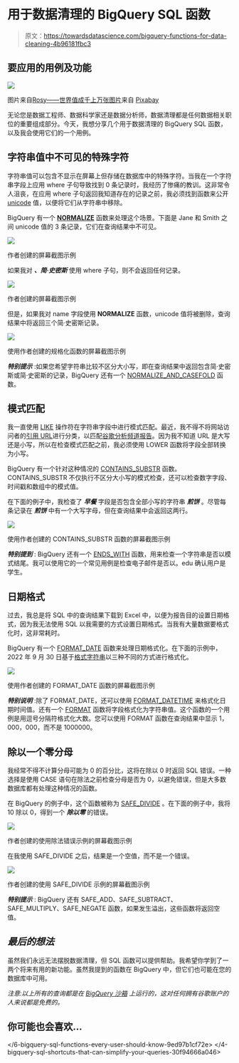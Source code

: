 # 用于数据清理的 BigQuery SQL 函数

> 原文：<https://towardsdatascience.com/bigquery-functions-for-data-cleaning-4b96181fbc3>

## 要应用的用例及功能

![](img/b974042017e49f24c743f39c5e9012fb.png)

图片来自[Rosy——世界值成千上万张图片](https://pixabay.com/users/roszie-6000120/?utm_source=link-attribution&utm_medium=referral&utm_campaign=image&utm_content=7459066)来自 [Pixabay](https://pixabay.com//?utm_source=link-attribution&utm_medium=referral&utm_campaign=image&utm_content=7459066)

无论您是数据工程师、数据科学家还是数据分析师，数据清理都是任何数据相关职位的重要组成部分。今天，我想分享几个用于数据清理的 BigQuery SQL 函数，以及我会使用它们的一个用例。

## 字符串值中不可见的特殊字符

字符串值可以包含不显示在屏幕上但存储在数据库中的特殊字符。当我在一个字符串字段上应用 where 子句导致找到 0 条记录时，我经历了惨痛的教训。这非常令人沮丧，在应用 where 子句返回我知道存在的记录之前，我必须找到函数来公开 [unicode](https://unicode.org/standard/WhatIsUnicode.html) 值，以便将它们从字符串中移除。

BigQuery 有一个 [**NORMALIZE**](https://cloud.google.com/bigquery/docs/reference/standard-sql/string_functions#normalize) 函数来处理这个场景。下面是 Jane 和 Smith 之间 unicode 值的 3 条记录，它们在查询结果中不可见。

![](img/d3f4b27f54d88fa012c3ec526be9ef29.png)

作者创建的屏幕截图示例

如果我对 ***、简·史密斯*** 使用 where 子句，则不会返回任何记录。

![](img/abf2c8c48b90ca3ad8892371218d89c2.png)

作者创建的屏幕截图示例

但是，如果我对 name 字段使用 **NORMALIZE** 函数，unicode 值将被删除，查询结果中将返回三个简·史密斯记录。

![](img/4c4d00f3a8eaff4491901adefe89a189.png)

使用作者创建的规格化函数的屏幕截图示例

***特别提示*** :如果您希望字符串比较不区分大小写，即在查询结果中返回包含简·史密斯或简·史密斯的记录，BigQuery 还有一个 [NORMALIZE_AND_CASEFOLD](https://cloud.google.com/bigquery/docs/reference/standard-sql/string_functions#normalize_and_casefold) 函数。

## 模式匹配

我一直使用 [LIKE](https://www.w3schools.com/sql/sql_like.asp) 操作符在字符串字段中进行模式匹配。最近，我不得不将网站访问者的[引用 URL](https://support.google.com/google-ads/answer/2382957?hl=en)进行分类，以匹配[谷歌分析频道报告](https://www.jellyfish.com/en-us/training/blog/google-analytics-channels-explained)。因为我不知道 URL 是大写还是小写，所以在检查模式匹配之前，我必须使用 LOWER 函数将字段全部转换为小写。

BigQuery 有一个针对这种情况的 [CONTAINS_SUBSTR](https://cloud.google.com/bigquery/docs/reference/standard-sql/string_functions#contains_substr) 函数。CONTAINS_SUBSTR 不仅执行不区分大小写的模式检查，还可以检查数字字段、时间戳和数组中的模式值。

在下面的例子中，我检查了 ***早餐*** 字段是否包含全部小写的字符串 ***煎饼*** 。尽管每条记录在 ***煎饼*** 中有一个大写字母，但在查询结果中会返回这两行。

![](img/75ee44bfba958bfda70b56e547813f6a.png)

使用作者创建的 CONTAINS_SUBSTR 函数的屏幕截图示例

***特别提到*** : BigQuery 还有一个 [ENDS_WITH](https://cloud.google.com/bigquery/docs/reference/standard-sql/string_functions#ends_with) 函数，用来检查一个字符串是否以模式结尾。我可以使用它的一个常见用例是检查电子邮件是否以。edu 确认用户是学生。

## 日期格式

过去，我总是将 SQL 中的查询结果下载到 Excel 中，以便为报告目的设置日期格式，因为我无法使用 SQL 以我需要的方式设置日期格式。当我有大量数据要格式化时，这非常耗时。

BigQuery 有一个 [FORMAT_DATE](https://cloud.google.com/bigquery/docs/reference/standard-sql/date_functions#format_date) 函数来处理日期格式化。在下面的示例中，2022 年 9 月 30 日基于[格式字符串](https://cloud.google.com/bigquery/docs/reference/standard-sql/format-elements#format_elements_date_time)以三种不同的方式进行格式化。

![](img/fe386b40f57f58f44a46e2cc6c813e6a.png)

使用作者创建的 FORMAT_DATE 函数的屏幕截图示例

***特别说明*** :除了 FORMAT_DATE，还可以使用 [FORMAT_DATETIME](https://cloud.google.com/bigquery/docs/reference/standard-sql/functions-and-operators#format_datetime) 来格式化日期时间值。还有一个 [FORMAT](https://cloud.google.com/bigquery/docs/reference/standard-sql/string_functions#format_string) 函数将字段格式化为字符串值。这个函数的一个用例是用逗号分隔符格式化大数。您可以使用 FORMAT 函数在查询结果中显示 1，000，000，而不是 1000000。

## 除以一个零分母

我经常不得不计算分母可能为 0 的百分比，这将在除以 0 时返回 SQL 错误。一种选择是使用 CASE 语句在除法之前检查分母是否为 0，以避免错误，但是大多数数据库都有处理这种情况的函数。

在 BigQuery 的例子中，这个函数被称为 [SAFE_DIVIDE](https://cloud.google.com/bigquery/docs/reference/standard-sql/mathematical_functions#safe_divide) 。在下面的例子中，我将 10 除以 0，得到一个 ***除以零*** 的错误。

![](img/c3325008ed2521ee25ec7f16cc97aa79.png)

作者创建的使用除法错误示例的屏幕截图示例

在我使用 SAFE_DIVIDE 之后，结果是一个空值，而不是一个错误。

![](img/bf2f45aa9100e8bb9b058b83f15e0d27.png)

作者创建的使用 SAFE_DIVIDE 示例的屏幕截图示例

***特别提示*** : BigQuery 还有 SAFE_ADD、SAFE_SUBTRACT、SAFE_MULTIPLY、SAFE_NEGATE 函数，如果发生溢出，这些函数将返回空值。

## ***最后的想法***

虽然我们永远无法摆脱数据清理，但 SQL 函数可以提供帮助。我希望你学到了一两个将来有用的新功能。虽然我提到的函数在 BigQuery 中，但它们也可能在您的数据库中可用。

*注意:以上所有的查询都是在* [*BigQuery 沙箱*](https://cloud.google.com/bigquery/docs/sandbox) *上运行的，这对任何拥有谷歌账户的人来说都是免费的。*

## 你可能也会喜欢…

</6-bigquery-sql-functions-every-user-should-know-9ed97b1cf72e>  </4-bigquery-sql-shortcuts-that-can-simplify-your-queries-30f94666a046>  </how-data-scientists-can-reduce-data-wrangling-time-with-a-data-mart-809eefbe0bc2> 